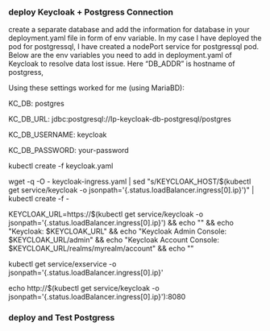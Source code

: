 ### deploy Keycloak + Postgress Connection
create a separate database and add the information for database in your deployment.yaml file in form of env variable. In my case I have deployed the pod for postgressql, I have created a nodePort service for postgressql pod. Below are the env variables you need to add in deployment.yaml of Keycloak to resolve data lost issue. Here “DB_ADDR” is hostname of postgress,

Using these settings worked for me (using MariaBD):

KC_DB: postgres

KC_DB_URL: jdbc:postgresql://Ip-keycloak-db-postgresql/postgres

KC_DB_USERNAME: keycloak

KC_DB_PASSWORD: your-password


kubectl create -f keycloak.yaml

wget -q -O - keycloak-ingress.yaml |
sed "s/KEYCLOAK_HOST/$(kubectl get service/keycloak -o jsonpath='{.status.loadBalancer.ingress[0].ip}')" |
kubectl create -f -

KEYCLOAK_URL=https://$(kubectl get service/keycloak -o jsonpath='{.status.loadBalancer.ingress[0].ip}') && echo "" && echo "Keycloak: $KEYCLOAK_URL" && echo "Keycloak Admin Console: $KEYCLOAK_URL/admin" && echo "Keycloak Account Console: $KEYCLOAK_URL/realms/myrealm/account" && echo ""

kubectl get service/exservice -o jsonpath='{.status.loadBalancer.ingress[0].ip}'

echo http://$(kubectl get service/keycloak -o jsonpath='{.status.loadBalancer.ingress[0].ip}'):8080


### deploy and Test Postgress 




